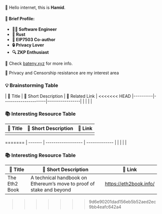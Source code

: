 👋 Hello internet, this is **Hamid**.

#### 💼 Brief Profile:
- **👨‍💻 Software Engineer**
- **🦀 Rust**
- **📝 EIP7503 Co-author**
- **🔒 Privacy Lover**
- **🔍 ZKP Enthusiast**

🔗 Check [bateny.xyz](https://bateny.xyz) for more info.

🚀 Privacy and Censorship resistance are my interest area

### 💡 Brainstorming Table

| 📌 Title | 📝 Short Description | 🔗 Related Link |
<<<<<<< HEAD
|----------|----------------------|-----------------|
|          |                      |                 |

### 📚 Interesting Resource Table

| 📌 Title | 📝 Short Description | 🔗 Link |
|----------|----------------------|---------|
|          |                      |         |
=======
| ------- | ------------------- | -------------- |
|         |                     |                |

### 📚 Interesting Resource Table

| 📌 Title      | 📝 Short Description                                                 | 🔗 Link                |
|---------------|----------------------------------------------------------------------|------------------------|
| The Eth2 Book | A technical handbook on Ethereum’s move to proof of stake and beyond | https://eth2book.info/ |
>>>>>>> 9d6e90201dad156eb5b52aed2ec9bb4eafc642a4
